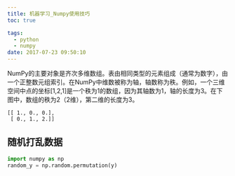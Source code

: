 ```yaml
---
title: 机器学习_Numpy使用技巧
toc: true

tags:
  - python
  - numpy
date: 2017-07-23 09:50:10
---
```


NumPy的主要对象是齐次多维数组。表由相同类型的元素组成（通常为数字），由一个正整数元组索引。在NumPy中维数被称为轴，轴数称为秩。例如，一个三维空间中点的坐标[1,2,1]是一个秩为1的数组，因为其轴数为1，轴的长度为3。在下图中，数组的秩为2（2维），第二维的长度为3。
```
[[ 1., 0., 0.],
 [ 0., 1., 2.]]
```

<!-- more -->

## 随机打乱数据

```python
import numpy as np
random_y = np.random.permutation(y)
```

